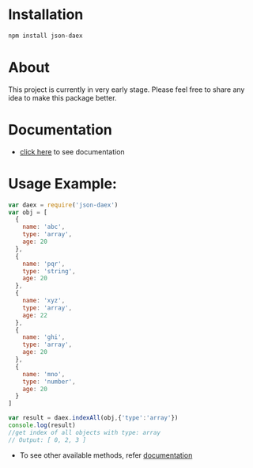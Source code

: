 # Installation
```bash
npm install json-daex
```

# About
This project is currently in very early stage. Please feel free to share any idea to make this package better.

# Documentation
+ [click here](https://github.com/bhumilsarvaiya/json-daex/wiki) to see documentation

# Usage Example:

```javascript
var daex = require('json-daex')
var obj = [
  {
    name: 'abc',
    type: 'array',
    age: 20
  },
  {
    name: 'pqr',
    type: 'string',
    age: 20
  },
  {
    name: 'xyz',
    type: 'array',
    age: 22
  },
  {
    name: 'ghi',
    type: 'array',
    age: 20
  },
  {
    name: 'mno',
    type: 'number',
    age: 20
  }
]

var result = daex.indexAll(obj,{'type':'array'})
console.log(result)
//get index of all objects with type: array
// Output: [ 0, 2, 3 ]
```

+ To see other available methods, refer [documentation](https://github.com/bhumilsarvaiya/json-daex/wiki)
